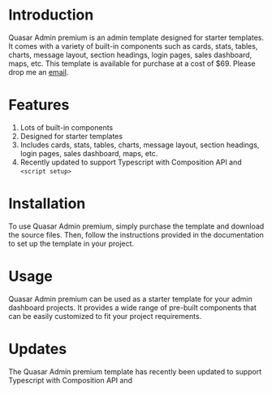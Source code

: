 #  Introduction
Quasar Admin premium is an admin template designed for starter templates. It comes with a variety of built-in components
such as cards, stats, tables, charts, message layout, section headings, login pages, sales dashboard, maps, etc. This
template is available for purchase at a cost of $69. Please drop me an [email](mailto:pratikpatelpp802@gmail.com).

# Features

1. Lots of built-in components
2. Designed for starter templates
3. Includes cards, stats, tables, charts, message layout, section headings, login pages, sales dashboard, maps, etc.
4. Recently updated to support Typescript with Composition API and `<script setup>`


# Installation

To use Quasar Admin premium, simply purchase the template and download the source files. Then, follow the instructions
provided in the documentation to set up the template in your project.

# Usage

Quasar Admin premium can be used as a starter template for your admin dashboard projects. It provides a wide range of
pre-built components that can be easily customized to fit your project requirements.

# Updates

The Quasar Admin premium template has recently been updated to support Typescript with Composition API
and <script setup>. This makes it even more versatile and powerful, allowing developers to build robust and scalable
admin dashboards with ease.

# Support

For any questions or issues related to the Quasar Admin premium template, please contact the developer via the contact
details provided in the documentation. Support is available to all customers who have purchased the template.

# Dashboards

![Alt text](assets/CRM_Dashboard.png?raw=true "Screenshot")


![Alt text](assets/Sales_Dashboard.png?raw=true "Screenshot")

# Stats

![Alt text](assets/Stats.png?raw=true "Screenshot")

# Cards

![Alt text](assets/Cards.png?raw=true "Screenshot")

# Login

![Alt text](assets/Login.png?raw=true "Screenshot")

